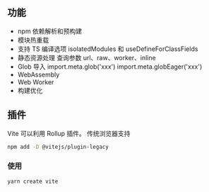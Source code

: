 ## 功能

- npm 依赖解析和预构建
- 模块热重载
- 支持 TS 编译选项 isolatedModules 和 useDefineForClassFields
- 静态资源处理 查询参数 url、raw、worker、inline
- Glob 导入 import.meta.glob('xxx') import.meta.globEager('xxx')
- WebAssembly
- Web Worker
- 构建优化

## 插件

Vite 可以利用 Rollup 插件。
传统浏览器支持

```sh
npm add -D @vitejs/plugin-legacy
```

### 使用

```sh
yarn create vite
```
